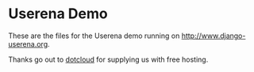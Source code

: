# Userena Demo

These are the files for the Userena demo running on
http://www.django-userena.org.

Thanks go out to [dotcloud](https://www.dotcloud.com/index.html) for supplying
us with free hosting.
